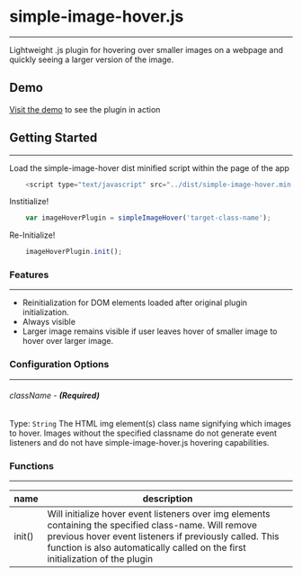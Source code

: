 # simple-image-hover.js
------
Lightweight .js plugin for hovering over smaller images on a webpage and quickly seeing a larger version of the image.

## Demo 
[Visit the demo](http://sammynorth.com/#samnorth/simple-image-hover) to see the plugin in action

## Getting Started
------
Load the simple-image-hover dist minified script within the page of the app
```javascript
    <script type="text/javascript" src="../dist/simple-image-hover.min.js"></script>
```

Institialize!
```javascript
    var imageHoverPlugin = simpleImageHover('target-class-name');
```

Re-Initialize!
```javascript
    imageHoverPlugin.init();
```

### Features
------
* Reinitialization for DOM elements loaded after original plugin initialization.  
* Always visible
* Larger image remains visible if user leaves hover of smaller image to hover over larger image.

### Configuration Options
------

###### className - __(Required)__
Type: `String`
The HTML img element(s) class name signifying which images to hover.  Images without the specified classname do not generate event listeners and do not have simple-image-hover.js hovering capabilities.

### Functions
------

| name | description |
|------|-------------|
|init() | Will initialize hover event listeners over img elements containing the specified class-name.  Will remove previous hover event listeners if previously called. This function is also automatically called on the first initialization of the plugin |